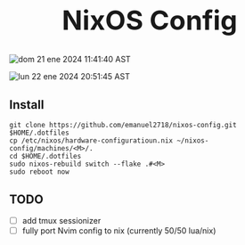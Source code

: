 <h1 align="center" style="font-size: 3rem;">
NixOS Config
</h1>


![dom 21 ene 2024 11:41:40 AST](https://github.com/emanuel2718/dotmaker/assets/55965894/25349c23-054a-4464-898b-276ddd068359)

![lun 22 ene 2024 20:51:45 AST](https://github.com/emanuel2718/dotmaker/assets/55965894/400caebc-98f4-4d6f-9c82-65a72b7514de)




## Install


```shell
git clone https://github.com/emanuel2718/nixos-config.git $HOME/.dotfiles
cp /etc/nixos/hardware-configuratioun.nix ~/nixos-config/machines/<M>/.
cd $HOME/.dotfiles
sudo nixos-rebuild switch --flake .#<M>
sudo reboot now
```


## TODO
- [ ] add tmux sessionizer
- [ ] fully port Nvim config to nix (currently 50/50 lua/nix)
